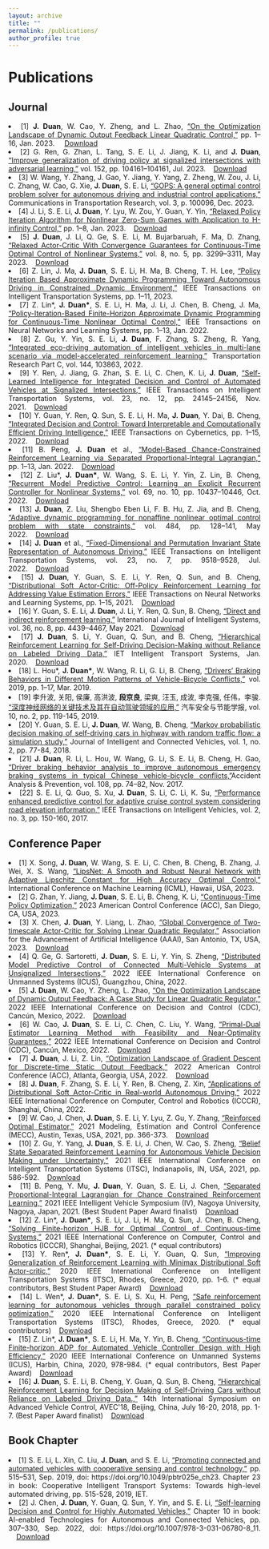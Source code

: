 ```yaml
---
layout: archive
title: ""
permalink: /publications/
author_profile: true
---
```




Publications
======
								

## Journal ##



<li style="text-align: justify;">[1]	<b>J. Duan</b>, W. Cao, Y. Zheng, and L. Zhao, <a href="https://ieeexplore.ieee.org/abstract/document/10124022">“On the Optimization Landscape of Dynamic Output Feedback Linear Quadratic Control,”</a> pp. 1–16, Jan. 2023. &nbsp;&nbsp;&nbsp;&nbsp;<a href="https://arxiv.org/abs/2201.09598">Download</a></li>
<li style="text-align: justify;">[2]	 G. Ren, G. Zhan, L. Tang, S. E. Li, J. Jiang, K. Li, and <b>J. Duan</b>, <a href="https://www.sciencedirect.com/science/article/abs/pii/S0968090X2300150X">“Improve generalization of driving policy at signalized intersections with adversarial learning,”</a> vol. 152, pp. 104161–104161, Jul. 2023.&nbsp;&nbsp;&nbsp;&nbsp;<a href="https://arxiv.org/abs/2204.04403">Download</a></li>
<li style="text-align: justify;">[3]	W. Wang, Y. Zhang, J. Gao, Y. Jiang, Y. Yang, Z. Zheng, W. Zou, J. Li, C. Zhang, W. Cao, G. Xie, <b>J. Duan</b>, S. E. Li, <a href="https://www.sciencedirect.com/science/article/pii/S2772424723000070">“GOPS: A general optimal control problem solver for autonomous driving and industrial control applications,”</a> Communications in Transportation Research, vol. 3, p. 100096, Dec. 2023.</li>
<li style="text-align: justify;">[4]	J. Li, S. E. Li, <b>J. Duan</b>, Y. Lyu, W. Zou, Y. Guan, Y. Yin, <a href="https://ieeexplore.ieee.org/abstract/document/10098871">“Relaxed Policy Iteration Algorithm for Nonlinear Zero-Sum Games with Application to H-infinity Control,”</a> pp. 1–8, Jan. 2023.&nbsp;&nbsp;&nbsp;&nbsp;<a href="https://ieeexplore.ieee.org/stamp/stamp.jsp?tp=&arnumber=10098871">Download</a></li>
<li style="text-align: justify;">[5]	<b>J. Duan</b>, J. Li, Q. Ge, S. E. Li, M. Bujarbaruah, F. Ma, D. Zhang, <a href="https://ieeexplore.ieee.org/abstract/document/10065554">“Relaxed Actor-Critic With Convergence Guarantees for Continuous-Time Optimal Control of Nonlinear Systems,”</a> vol. 8, no. 5, pp. 3299–3311, May 2023.&nbsp;&nbsp;&nbsp;&nbsp;<a href="https://arxiv.org/abs/1909.05402">Download</a></li>
<li style="text-align: justify;">[6]	Z. Lin, J. Ma, <b>J. Duan</b>, S. E. Li, H. Ma, B. Cheng, T. H. Lee, <a href="https://ieeexplore.ieee.org/document/10026660">“Policy Iteration Based Approximate Dynamic Programming Toward Autonomous Driving in Constrained Dynamic Environment,”</a> IEEE Transactions on Intelligent Transportation Systems, pp. 1–11, 2023.</li>
<li style="text-align: justify;">[7]	Z. Lin*, <b>J. Duan*</b>, S. E. Li, H. Ma, J. Li, J. Chen, B. Cheng, J. Ma, <a href="https://ieeexplore.ieee.org/document/9970403">“Policy-Iteration-Based Finite-Horizon Approximate Dynamic Programming for Continuous-Time Nonlinear Optimal Control,”</a> IEEE Transactions on Neural Networks and Learning Systems, pp. 1–13, Jan. 2022.</li>
<li style="text-align: justify;">[8]	Z. Gu, Y. Yin, S. E. Li, <b>J. Duan</b>, F. Zhang, S. Zheng, R. Yang, <a href="https://www.sciencedirect.com/science/article/abs/pii/S0968090X22002790">“Integrated eco-driving automation of intelligent vehicles in multi-lane scenario via model-accelerated reinforcement learning,”</a> Transportation Research Part C, vol. 144, 103863, 2022.</li>
<li style="text-align: justify;">[9]	Y. Ren, J. Jiang, G. Zhan, S. E. Li, C. Chen, K. Li, <b>J. Duan</b>, <a href ="https://ieeexplore.ieee.org/abstract/document/9857655">“Self-Learned Intelligence for Integrated Decision and Control of Automated Vehicles at Signalized Intersections,”</a> IEEE Transactions on Intelligent Transportation Systems, vol. 23, no. 12, pp. 24145–24156, Nov. 2021.&nbsp;&nbsp;&nbsp;&nbsp;<a href="https://arxiv.org/abs/2110.12359">Download</a></li>
<li style="text-align: justify;">[10]	Y. Guan, Y. Ren, Q. Sun, S. E. Li, H. Ma, <b>J. Duan</b>, Y. Dai, B. Cheng, <a href="https://ieeexplore.ieee.org/abstract/document/9760270">“Integrated Decision and Control: Toward Interpretable and Computationally Efficient Driving Intelligence,”</a> IEEE Transactions on Cybernetics, pp. 1–15, 2022.&nbsp;&nbsp;&nbsp;&nbsp;<a href="https://arxiv.org/abs/2103.10290">Download</a></li>
<li style="text-align: justify;">[11]	B. Peng, <b>J. Duan</b> et al., <a href="https://ieeexplore.ieee.org/abstract/document/9785377">“Model-Based Chance-Constrained Reinforcement Learning via Separated Proportional-Integral Lagrangian,”</a> pp. 1–13, Jan. 2022.&nbsp;&nbsp;&nbsp;&nbsp;<a href="https://arxiv.org/abs/2108.11623">Download</a></li>
<li style="text-align: justify;">[12]	Z. Liu*, <b>J. Duan*</b>, W. Wang, S. E. Li, Y. Yin, Z. Lin, B. Cheng, <a href="https://ieeexplore.ieee.org/abstract/document/9724145">“Recurrent Model Predictive Control: Learning an Explicit Recurrent Controller for Nonlinear Systems,”</a> vol. 69, no. 10, pp. 10437–10446, Oct. 2022.&nbsp;&nbsp;&nbsp;&nbsp;<a href="https://arxiv.org/abs/2102.10289">Download</a></li>
<li style="text-align: justify;">[13]	<b>J. Duan</b>, Z. Liu, Shengbo Eben Li, F. B. Hu, Z. Jia, and B. Cheng, <a href ="https://www.sciencedirect.com/science/article/pii/S0925231221015848">“Adaptive dynamic programming for nonaffine nonlinear optimal control problem with state constraints,”</a> vol. 484, pp. 128–141, May 2022.‌&nbsp;&nbsp;&nbsp;&nbsp;<a href="https://arxiv.org/abs/1911.11397">Download</a></li>
<li style="text-align: justify;">[14]	<b>J. Duan</b> et al., <a href ="https://ieeexplore.ieee.org/abstract/document/9662668">“Fixed-Dimensional and Permutation Invariant State Representation of Autonomous Driving,”</a> IEEE Transactions on Intelligent Transportation Systems, vol. 23, no. 7, pp. 9518–9528, Jul. 2022.‌&nbsp;&nbsp;&nbsp;&nbsp;<a href="https://arxiv.org/abs/2105.11299">Download</a></li>
<li style="text-align: justify;">[15]	<b>J. Duan</b>, Y. Guan, S. E. Li, Y. Ren, Q. Sun, and B. Cheng, <a href="https://ieeexplore.ieee.org/abstract/document/9448360">“Distributional Soft Actor-Critic: Off-Policy Reinforcement Learning for Addressing Value Estimation Errors,”</a> IEEE Transactions on Neural Networks and Learning Systems, pp. 1–15, 2021.‌&nbsp;&nbsp;&nbsp;&nbsp;<a href="https://arxiv.org/abs/2001.02811">Download</a></li>
<li style="text-align: justify;">[16]	Y. Guan, S. E. Li, <b>J. Duan</b>, J. Li, Y. Ren, Q. Sun, B. Cheng, <a href="https://onlinelibrary.wiley.com/doi/full/10.1002/int.22466">“Direct and indirect reinforcement learning,”</a> International Journal of Intelligent Systems, vol. 36, no. 8, pp. 4439–4467, May 2021.&nbsp;&nbsp;&nbsp;&nbsp;<a href="https://arxiv.org/abs/1912.10600">Download</a></li>
<li style="text-align: justify;">[17]	<b>J. Duan</b>, S. Li, Y. Guan, Q. Sun, and B. Cheng, <a href="https://ietresearch.onlinelibrary.wiley.com/doi/full/10.1049/iet-its.2019.0317">“Hierarchical Reinforcement Learning for Self-Driving Decision-Making without Reliance on Labeled Driving Data,”</a> IET Intelligent Transport Systems, Jan. 2020.‌&nbsp;&nbsp;&nbsp;&nbsp;<a href="https://arxiv.org/abs/2001.09816">Download</a></li>
<li style="text-align: justify;">[18]	L. Hou*, <b>J. Duan*</b>, W. Wang, R. Li, G. Li, B. Cheng, <a href="https://www.hindawi.com/journals/jat/2019/4023970/">“Drivers’ Braking Behaviors in Different Motion Patterns of Vehicle-Bicycle Conflicts,”</a> vol. 2019, pp. 1–17, Mar. 2019.</li>
<li style="text-align: justify;">[19]	李升波, 关阳, 侯廉, 高洪波, <b>段京良</b>, 梁爽, 汪玉, 成波, 李克强, 任伟，李骏. <a href="https://www.cnki.com.cn/Article/CJFDTotal-QCAN201902001.htm">“深度神经网络的关键技术及其在自动驾驶领域的应用,”</a>  汽车安全与节能学报, vol. 10, no. 2, pp. 119-145, 2019.</li>
<li style="text-align: justify;">[20]	Y. Guan, S. E. Li, <b>J. Duan</b>, W. Wang, B. Cheng, <a href="https://ieeexplore.ieee.org/document/9996447">“Markov probabilistic decision making of self-driving cars in highway with random traffic flow: a simulation study,”</a> Journal of Intelligent and Connected Vehicles, vol. 1, no. 2, pp. 77-84, 2018.</li>
<li style="text-align: justify;">[21]	<b>J. Duan</b>, R. Li, L. Hou, W. Wang, G. Li, S. E. Li, B. Cheng, H. Gao, <a href="https://www.sciencedirect.com/science/article/pii/S0001457517303019">“Driver braking behavior analysis to improve autonomous emergency braking systems in typical Chinese vehicle-bicycle conflicts,”</a>Accident Analysis & Prevention, vol. 108, pp. 74–82, Nov. 2017.</li>
<li style="text-align: justify;">[22]	S. E. Li, Q. Guo, S. Xu, <b>J. Duan</b>, S. Li, C. Li, K. Su, <a href="https://ieeexplore.ieee.org/abstract/document/8002647">“Performance enhanced predictive control for adaptive cruise control system considering road elevation information,”</a> IEEE Transactions on Intelligent Vehicles, vol. 2, no. 3, pp. 150-160, 2017.</li>
									


## Conference Paper ##



<li style="text-align: justify;">[1] X. Song, <b>J. Duan</b>, W. Wang, S. E. Li, C. Chen, B. Cheng, B. Zhang, J. Wei, X. S. Wang, <a href="https://openreview.net/forum?id=ud9QEKm0Ym">“LipsNet: A Smooth and Robust Neural Network with Adaptive Lipschitz Constant for High Accuracy Optimal Control,”</a> International Conference on Machine Learning (ICML), Hawaii, USA, 2023.</li>
<li style="text-align: justify;">[2] G. Zhan, Y. Jiang, <b>J. Duan</b>, S. E. Li, B. Cheng, K. Li, <a href="https://ieeexplore.ieee.org/abstract/document/10156372/">“Continuous-Time Policy Optimization,”</a> 2023 American Control Conference (ACC), San Diego, CA, USA, 2023.</li>
<li style="text-align: justify;">[3] X. Chen, <b>J. Duan</b>, Y. Liang, L. Zhao, <a href="https://ojs.aaai.org/index.php/AAAI/article/view/25865">“Global Convergence of Two-timescale Actor-Critic for Solving Linear Quadratic Regulator,”</a> Association for the Advancement of Artificial Intelligence (AAAI), San Antonio, TX, USA, 2023.&nbsp;&nbsp;&nbsp;&nbsp;<a href="https://arxiv.org/abs/2208.08744">Download</a></li>
<li style="text-align: justify;">[4] Q. Ge, G. Sartoretti, <b>J. Duan</b>, S. E. Li, Y. Yin, S. Zheng, <a href="https://ieeexplore.ieee.org/abstract/document/9986954">“Distributed Model Predictive Control of Connected Multi-Vehicle Systems at Unsignalized Intersections,”</a> 2022 IEEE International Conference on Unmanned Systems (ICUS), Guangzhou, China, 2022.</li>
<li style="text-align: justify;">[5] <b>J. Duan</b>, W. Cao, Y. Zheng, L. Zhao, <a href="https://ieeexplore.ieee.org/abstract/document/9992503">“On the Optimization Landscape of Dynamic Output Feedback: A Case Study for Linear Quadratic Regulator,”</a> 2022 IEEE International Conference on Decision and Control (CDC), Cancún, Mexico, 2022.&nbsp;&nbsp;&nbsp;&nbsp;<a href="https://arxiv.org/abs/2209.05042">Download</a></li>
<li style="text-align: justify;">[6] W. Cao, <b>J. Duan</b>, S. E. Li, C. Chen, C. Liu, Y. Wang, <a href="https://ieeexplore.ieee.org/abstract/document/9992814">“Primal-Dual Estimator Learning Method with Feasibility and Near-Optimality Guarantees,”</a> 2022 IEEE International Conference on Decision and Control (CDC), Cancún, Mexico, 2022.&nbsp;&nbsp;&nbsp;&nbsp;<a href="https://arxiv.org/abs/2204.02857">Download</a></li>
<li style="text-align: justify;">[7] <b>J. Duan</b>, J. Li, Z. Lin, <a href="https://ieeexplore.ieee.org/abstract/document/9867384">“Optimization Landscape of Gradient Descent for Discrete-time Static Output Feedback,”</a> 2022 American Control Conference (ACC), Atlanta, Georgia, USA, 2022.&nbsp;&nbsp;&nbsp;&nbsp;<a href="https://arxiv.org/abs/2109.13132">Download</a></li>
<li style="text-align: justify;">[8] <b>J. Duan</b>, F. Zhang, S. E. Li, Y. Ren, B. Cheng, Z. Xin, <a href="https://ieeexplore.ieee.org/abstract/document/9790288">“Applications of Distributional Soft Actor-Critic in Real-world Autonomous Driving,”</a> 2022 IEEE International Conference on Computer, Control and Robotics (ICCCR), Shanghai, China, 2022.</li>
<li style="text-align: justify;">[9] W. Cao, J. Chen, <b>J. Duan</b>,  S. E. Li, Y. Lyu, Z. Gu, Y. Zhang, <a href="https://www.sciencedirect.com/science/article/pii/S240589632102245X">“Reinforced Optimal Estimator,”</a> 2021 Modeling, Estimation and Control Conference (MECC), Austin, Texas, USA, 2021, pp. 366-373.&nbsp;&nbsp;&nbsp;&nbsp;<a href="http://people.iiis.tsinghua.edu.cn/~jychen/publication/2021/mecc2021wenhan/MECC2021Wenhan.pdf">Download</a></li>
<li style="text-align: justify;">[10] Z. Gu, Y. Yang, <b>J. Duan</b>,  S. E. Li, J. Chen, W. Cao, S. Zheng, <a href="https://ieeexplore.ieee.org/abstract/document/9564576">“Belief State Separated Reinforcement Learning for Autonomous Vehicle Decision Making under Uncertainty,”</a> 2021 IEEE International Conference on Intelligent Transportation Systems (ITSC), Indianapolis, IN, USA, 2021, pp. 586-592.&nbsp;&nbsp;&nbsp;&nbsp;<a href="http://idlabweb.oss-cn-beijing.aliyuncs.com/a231dafd2420ebca8f7f2c5ca9a54c3c.pdf">Download</a></li>
<li style="text-align: justify;">[11] B. Peng, Y. Mu, <b>J. Duan</b>, Y. Guan,  S. E. Li, J. Chen, <a href="https://ieeexplore.ieee.org/abstract/document/9575205">“Separated Proportional-Integral Lagrangian for Chance Constrained Reinforcement Learning,”</a> 2021 IEEE Intelligent Vehicle Symposium (IV), Nagoya University, Nagoya, Japan, 2021. (Best Student Paper Award finalist)&nbsp;&nbsp;&nbsp;&nbsp;<a href="https://arxiv.org/abs/2102.08539">Download</a></li>
<li style="text-align: justify;">[12] Z. Lin*, <b>J. Duan*</b>, S. E. Li, J. Li, H. Ma, Q. Sun, J. Chen, B. Cheng, <a href="https://ieeexplore.ieee.org/abstract/document/9349412">“Solving Finite-horizon HJB for Optimal Control of Continuous-time Systems,”</a> 2021 IEEE International Conference on Computer, Control and Robotics (ICCCR), Shanghai, Beijing, 2021. (* equal contributors)</li>
<li style="text-align: justify;">[13] Y. Ren*, <b>J. Duan*</b>, S. E. Li, Y. Guan, Q. Sun, <a href="https://ieeexplore.ieee.org/abstract/document/9294300">“Improving Generalization of Reinforcement Learning with Minimax Distributional Soft Actor-critic,”</a> 2020 IEEE International Conference on Intelligent Transportation Systems (ITSC), Rhodes, Greece, 2020, pp. 1-6. (* equal contributors, Best Student Paper Award)&nbsp;&nbsp;&nbsp;&nbsp;<a href="https://arxiv.org/abs/2002.05502">Download</a></li>
<li style="text-align: justify;">[14] L. Wen*, <b>J. Duan*</b>, S. E. Li, S. Xu, H. Peng, <a href="https://ieeexplore.ieee.org/abstract/document/9294262">“Safe reinforcement learning for autonomous vehicles through parallel constrained policy optimization,”</a> 2020 IEEE International Conference on Intelligent Transportation Systems (ITSC), Rhodes, Greece, 2020. (* equal contributors)&nbsp;&nbsp;&nbsp;&nbsp;<a href="https://arxiv.org/abs/2003.01303">Download</a></li>
<li style="text-align: justify;">[15] Z. Lin*, <b>J. Duan*</b>, S. E. Li, H. Ma, Y. Yin, B. Cheng, <a href="https://ieeexplore.ieee.org/abstract/document/9274944">“Continuous-time Finite-horizon ADP for Automated Vehicle Controller Design with High Efficiency,”</a> 2020 IEEE International Conference on Unmanned Systems (ICUS), Harbin, China, 2020, 978-984. (* equal contributors, Best Paper Award)&nbsp;&nbsp;&nbsp;&nbsp;<a href="https://arxiv.org/abs/2007.02070">Download</a></li>
<li style="text-align: justify;">[16] <b>J. Duan</b>, S. E. Li, B. Cheng, Y. Guan, Q. Sun, B. Cheng, <a href="https://ietresearch.onlinelibrary.wiley.com/doi/10.1049/iet-its.2019.0317">“Hierarchical Reinforcement Learning for Decision Making of Self-Driving Cars without Reliance on Labeled Driving Data.,”</a> 14th International Symposium on Advanced Vehicle Control, AVEC'18, Beijing, China, July 16-20, 2018, pp. 1-7. (Best Paper Award finalist)&nbsp;&nbsp;&nbsp;&nbsp;<a href="https://arxiv.org/abs/2001.09816">Download</a></li>



## Book Chapter ##



<li style="text-align: justify;">[1]	S. E. Li, L. Xin, C. Liu, <b>J. Duan</b>, and S. E. Li, <a href="https://digital-library.theiet.org/content/books/10.1049/pbtr025e_ch23">“Promoting connected and automated vehicles with cooperative sensing and control technology,”</a> pp. 515–531, Sep. 2019, doi: https://doi.org/10.1049/pbtr025e_ch23. Chapter 23 in book: Cooperative Intelligent Transport Systems: Towards high-level automated driving, pp. 515-528, 2019, IET.</li>
<li style="text-align: justify;">[2] J. Chen, <b>J. Duan</b>, Y. Guan, Q. Sun, Y. Yin, and S. E. Li,  <a href="https://digital-library.theiet.org/content/books/10.1049/pbtr025e_ch23">“Self-learning Decision and Control for Highly Automated Vehicles,”</a> Chapter 10 in book: AI-enabled Technologies for Autonomous and Connected Vehicles, pp. 307–330, Sep. 2022, doi: https://doi.org/10.1007/978-3-031-06780-8_11. ‌&nbsp;&nbsp;&nbsp;&nbsp;<a href="https://arxiv.org/abs/2109.13132">Download</a></li>

